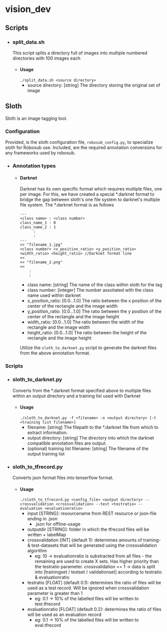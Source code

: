 # vision_dev

## Scripts

- ### split_data.sh
   This script splits a directory full of images into multiple numbered directories with 100 images each

   - #### Usage
      `./split_data.sh <source directory>`
      - source directory: [string] The directory storing the original set of image
      
## Sloth
Sloth is an image tagging tool.

### Configuration
Provided, is the sloth configuration file, `robosub_config.py`, to specialize sloth for Robosub use. Included, are the required annotation conversions for any frameworks used by robosub.

- ### Annotation types
   - #### Darknet
      Darknet has its own specific format which requires multiple files, one per image. For this, we have created a special *.darknet format to bridge the gap between sloth's one file system to darknet's multiple file system. The *.darknet format is as follows
      
      ```
      ---
      <class name> : <class number>
      class_name_1 : 0
      class_name_2 : 1
            :
            :
      ---
      >> "filename_1.jpg"
      <class number> <x_position_ratio> <y_position_ratio> <width_ratio> <height_ratio> //Darknet format line
      <<
      >> "filename_2.png"
      <<
          :
          :
       ```
       - class name: [string] The name of the class within sloth for the tag
       - class number: [integer] The number assotiated with the class name used within darknet
       - x_position_ratio: [0.0...1.0] The ratio between the x position of the center of the rectangle and the image width
       - y_position_ratio: [0.0...1.0] The ratio between the y position of the center of the rectangle and the image height
       - width_ratio: [0.0...1.0] The ratio between the width of the rectangle and the image width
       - height_ratio: [0.0...1.0] The ratio between the height of the rectangle and the image height
       
        Utilize the `sloth_to_darknet.py` script to generate the darknet files from the above annotation format.

### Scripts
- ### sloth_to_darknet.py
   Converts from the *.darknet format specified above to multiple files within an output directory and a training list used with Darknet
   - #### Usage
      `./sloth_to_darknet.py -f <filename> -o <output directory> [-t <training list filename>]`
      - filename: [string] The filepath to the *.darknet file from which to extract information.
      - output directory: [string] The directory into which the darknet compatible annotation files are output.
      - (optional) training list filename: [string] The filename of the output training list
- ### sloth_to_tfrecord.py
   Converts json format files into tenserflow format.
   - #### Usage
      `./sloth_to_tfrecord.py <config_file> <output directory> --crossvalidation <crossvalidation> --test <testratio> --evaluation <evaluationratio>`
      - input [STRING]: resourcename from REST resource or json-file ending in .json
         - .json for offline-usage
      - outputdir [STRING]: folder in which the tfrecord files will be written + labelMap
      - crossvalidation [INT] (default 1): determines amounts of training- & test-datasets that will be generated using the crossvalidation algorithm
         - eg: 10 -> evaluationratio is substracted from all files - the remaining are used to create X sets. Has higher priority than the testratio parameter. crossvalidation == 1 -> data is split into [trainingset / testset / validationset] according to testratio & evaluationratio 
      - testratio [FLOAT] (default 0.1): determines the ratio of files will be used as a test record. Will be ignored when crossvalidation parameter is greater than 1
         - eg: 0.1 -> 10% of the labelled files will be written to test.tfrecord
      - evaluationratio [FLOAT] (default 0.2): determines the ratio of files will be used as an evaluation record
         - eg: 0.1 -> 10% of the labelled files will be written to eval.tfrecord

